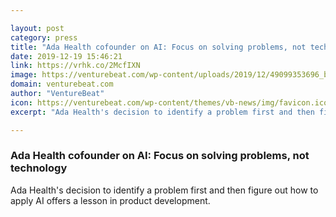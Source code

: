 ```yaml
---

layout: post
category: press
title: "Ada Health cofounder on AI: Focus on solving problems, not technology"
date: 2019-12-19 15:46:21
link: https://vrhk.co/2McfIXN
image: https://venturebeat.com/wp-content/uploads/2019/12/49099353696_b2f624f3cb_k-1.jpg?w=1200&strip=all
domain: venturebeat.com
author: "VentureBeat"
icon: https://venturebeat.com/wp-content/themes/vb-news/img/favicon.ico
excerpt: "Ada Health's decision to identify a problem first and then figure out how to apply AI offers a lesson in product development."

---
```


### Ada Health cofounder on AI: Focus on solving problems, not technology

Ada Health's decision to identify a problem first and then figure out how to apply AI offers a lesson in product development.